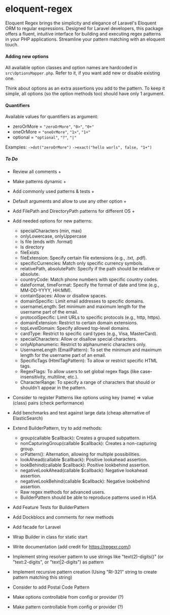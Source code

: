# eloquent-regex

Eloquent Regex brings the simplicity and elegance of Laravel's Eloquent ORM to regular expressions. Designed for Laravel developers, this package offers a fluent, intuitive interface for building and executing regex patterns in your PHP applications. Streamline your pattern matching with an eloquent touch.

#### Adding new options

All available option classes and option names are hardcoded in `src\OptionsMapper.php`. Refer to it, if you want add new or disable existing one.

Think about options as an extra assertions you add to the pattern. To keep it simple, all options (so the option methods too) should have only 1 argument.

#### Quantifiers

Available values for quantifiers as argument:

- zeroOrMore = `"zeroOrMore"`, `"0>"`, `"0+"`
- oneOrMore = `"oneOrMore"`, `"1>"`, `"1+"`
- optional = `"optional"`, `"?"`, `"|"`

Examples: `->dot("zeroOrMore")` `->exact("hello worls", false, "1+")`

##### To Do

- Review all comments +
- Make patterns dynamic +
- Add commonly used patterns & tests +
- Default arguments and allow to use any other option +
- Add FilePath and DirectoryPath patterns for different OS +
- Add needed options for new patterns:
  - specialCharacters (min, max)
  - onlyLowercase, onlyUppercase
  - Is file (ends with .format)
  - Is directory
  - fileExists
  - fileExtension: Specify certain file extensions (e.g., .txt, .pdf).
  - specificCurrencies: Match only specific currency symbols.
  - relativePath, absolutePath: Specify if the path should be relative or absolute.
  - countryCode: Match phone numbers with specific country codes.
  - dateFormat, timeFormat: Specify the format of date and time (e.g., MM-DD-YYYY, HH:MM).
  - containSpaces: Allow or disallow spaces.
  - domainSpecific: Limit email addresses to specific domains.
  - usernameLength: Set minimum and maximum length for the username part of the email.
  - protocolSpecific: Limit URLs to specific protocols (e.g., http, https).
  - domainExtension: Restrict to certain domain extensions.
  - topLevelDomain: Specify allowed top-level domains.
  - cardType: Restrict to specific card types (e.g., Visa, MasterCard).
  - specialCharacters: Allow or disallow special characters.
  - onlyAlphanumeric: Restrict to alphanumeric characters only.
  - UsernameLength (EmailPattern): To set the minimum and maximum length for the username part of an email.
  - SpecificTags (HtmlTagPattern): To allow or restrict specific HTML tags.
  - RegexFlags: To allow users to set global regex flags (like case-insensitivity, multiline, etc.).
  - CharacterRange: To specify a range of characters that should or shouldn't appear in the pattern.
- Consider to register Patterns like options using key (name) => value (class) pairs (check performance)
- Add benchmarks and test against large data (cheap alternative of ElasticSearch)
- Extend BuilderPattern, try to add methods:

  - group(callable $callback): Creates a grouped subpattern.
  - nonCapturingGroup(callable $callback): Creates a non-capturing group.
  - orPattern(): Alternation, allowing for multiple possibilities.
  - lookAhead(callable $callback): Positive lookahead assertion.
  - lookBehind(callable $callback): Positive lookbehind assertion.
  - negativeLookAhead(callable $callback): Negative lookahead assertion.
  - negativeLookBehind(callable $callback): Negative lookbehind assertion.
  - Raw regex methods for advanced users.
  - BuilderPattern should be able to reproduce patterns used in HSA

- Add Feature Tests for BuilderPattern
- Add Dockblocs and comments for new methods

- Add facade for Laravel
- Wrap Builder in class for static start
- Write documentation (add credit for https://regexr.com/)

- Implement string resolver pattern to use strings like "text(2)-digits()" (or "text:2-digits", or "text|2-digits") as pattern
- Implement recursive pattern creation (Using "RI-321" string to create pattern matching this string)

- Consider to add Postal Code Pattern
- Make options controllable from config or provider (?)
- Make pattern controllable from config or provider (?)
